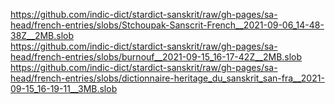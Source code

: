 https://github.com/indic-dict/stardict-sanskrit/raw/gh-pages/sa-head/french-entries/slobs/Stchoupak-Sanscrit-French__2021-09-06_14-48-38Z__2MB.slob  
https://github.com/indic-dict/stardict-sanskrit/raw/gh-pages/sa-head/french-entries/slobs/burnouf__2021-09-15_16-17-42Z__2MB.slob  
https://github.com/indic-dict/stardict-sanskrit/raw/gh-pages/sa-head/french-entries/slobs/dictionnaire-heritage_du_sanskrit_san-fra__2021-09-15_16-19-11__3MB.slob  
